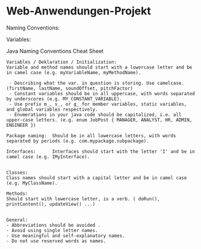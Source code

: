 # Web-Anwendungen-Projekt


Naming Conventions:

Variables:




Java Naming Conventions Cheat Sheet

    Variables / Deklaration / Initialization: 
    Variable and method names should start with a lowercase letter and be in camel case (e.g. myVariableName, myMethodName).
    
     - Describing what the var. in question is storing. Use camelcase.  (firstName, lastName, soundOffset, pitchFactor)
     - Constant variables should be in all uppercase, with words separated by underscores (e.g. MY_CONSTANT_VARIABLE).
     - Use prefix m_, s_, or g_ for member variables, static variables, and global variables respectively.
     - Enumerations in your java code should be capitalized, i.e. all upper-case letters. (e.g. enum JobPost { MANAGER, ANALYST, HR, ADMIN, ENGINEER })
  
    Package naming:  Should be in all lowercase letters, with words separated by periods (e.g. com.mypackage.subpackage).
    
    Interfaces:      Interfaces should start with the letter 'I' and be in camel case (e.g. IMyInterface).


    Classes:  
    Class names should start with a capital letter and be in camel case (e.g. MyClassName).
    
    Methods:
    Should start with lowercase letter, is a verb. ( doRun(), printContent(), updateView() ...)
    
  
    General:
    - Abbreviations should be avoided .
    - Avoid using single letter names.
    - Use meaningful and self-explanatory names.
    - Do not use reserved words as names.
    
